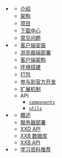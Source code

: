 * <i class="icon far fa-smile-beam"></i>
  * [介绍](README)
  * [架构](arch)
  * [项目](project)
  * [下载中心](download)
  * [常见问题](faq)
* <i class="icon fas fa-laptop-code"></i>
  * [客户端安装](client-install)
  * [浏览器端部署](browser-deploy)
  * [客户端架构](client/arch)
  * [环境搭建](client/start.md)
  * [打包](client/package.md)
  * [参与到官方开发](client/contribute.md)
  * [扩展机制](client/extension.md)
  * API
    - [`components`](client/api/components)
    - [`utils`](client/api/utils)
* <i class="icon fas fa-running"></i>
  * [概述](server/summary)
  * [服务器部署](server/deploy)
  * [XXD API](server/xxd-api)
  * [XXB 数据库](server/xxb-api)
  * [XXB API](server/xxb-api)
* <i class="icon far fa-compass"></i>
  * [学习资料推荐](guide/learn)
